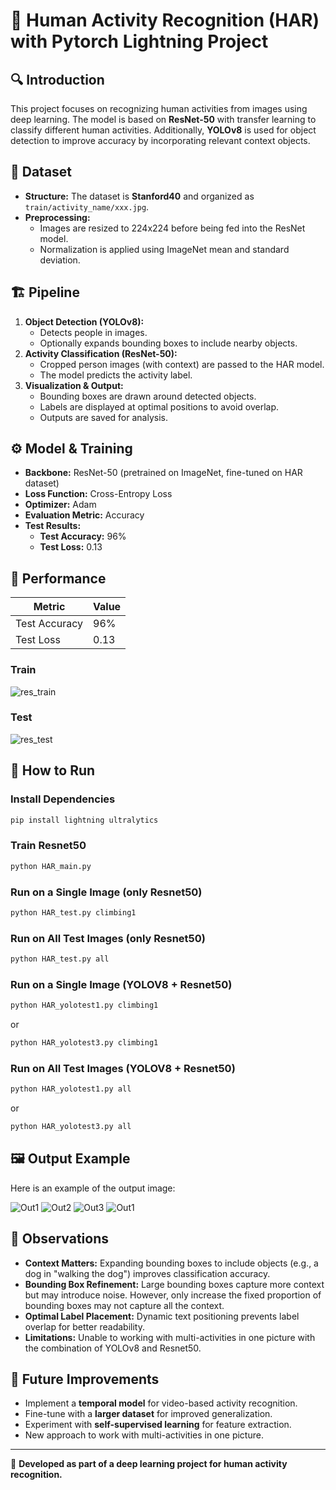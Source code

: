# 📌 Human Activity Recognition (HAR) with Pytorch Lightning Project

## 🔍 Introduction
This project focuses on recognizing human activities from images using deep learning. The model is based on **ResNet-50** with transfer learning to classify different human activities. Additionally, **YOLOv8** is used for object detection to improve accuracy by incorporating relevant context objects.

## 📂 Dataset
- **Structure:** The dataset is **Stanford40** and organized as `train/activity_name/xxx.jpg`.
- **Preprocessing:**
  - Images are resized to 224x224 before being fed into the ResNet model.
  - Normalization is applied using ImageNet mean and standard deviation.
  
## 🏗️ Pipeline
1. **Object Detection (YOLOv8):**
   - Detects people in images.
   - Optionally expands bounding boxes to include nearby objects.
2. **Activity Classification (ResNet-50):**
   - Cropped person images (with context) are passed to the HAR model.
   - The model predicts the activity label.
3. **Visualization & Output:**
   - Bounding boxes are drawn around detected objects.
   - Labels are displayed at optimal positions to avoid overlap.
   - Outputs are saved for analysis.

## ⚙️ Model & Training
- **Backbone:** ResNet-50 (pretrained on ImageNet, fine-tuned on HAR dataset)
- **Loss Function:** Cross-Entropy Loss
- **Optimizer:** Adam
- **Evaluation Metric:** Accuracy
- **Test Results:**
  - **Test Accuracy:** 96%
  - **Test Loss:** 0.13

## 📌 Performance
| Metric  | Value  |
|---------|--------|
| Test Accuracy | 96% |
| Test Loss | 0.13 |

### Train 
![res_train](res_train.png)


### Test 
![res_test](res.png)


## 🚀 How to Run
### Install Dependencies
```bash
pip install lightning ultralytics
```
### Train Resnet50
```bash
python HAR_main.py
```
### Run on a Single Image (only Resnet50)
```bash
python HAR_test.py climbing1
```
### Run on All Test Images (only Resnet50)
```bash
python HAR_test.py all
```
### Run on a Single Image (YOLOV8 + Resnet50)
```bash
python HAR_yolotest1.py climbing1
```
or 
```bash
python HAR_yolotest3.py climbing1
```
### Run on All Test Images (YOLOV8 + Resnet50)
```bash
python HAR_yolotest1.py all
```
or 
```bash
python HAR_yolotest3.py all
```

## 🖼️ Output Example
Here is an example of the output image:

![Out1](Output/output_climbing1.jpg)
![Out2](Output/output_multi1.jpg)
![Out3](Output1/output_walking_dog1.jpg)
![Out1](Output2/output_walking_dog1.jpg)

## 🔬 Observations
- **Context Matters:** Expanding bounding boxes to include objects (e.g., a dog in "walking the dog") improves classification accuracy.
- **Bounding Box Refinement:** Large bounding boxes capture more context but may introduce noise. However, only increase the fixed proportion of bounding boxes may not capture all the context.
- **Optimal Label Placement:** Dynamic text positioning prevents label overlap for better readability.
- **Limitations:** Unable to working with multi-activities in one picture with the combination of YOLOv8 and Resnet50.

## 🔮 Future Improvements
- Implement a **temporal model** for video-based activity recognition.
- Fine-tune with a **larger dataset** for improved generalization.
- Experiment with **self-supervised learning** for feature extraction.
- New approach to work with multi-activities in one picture.

---
📌 **Developed as part of a deep learning project for human activity recognition.**

